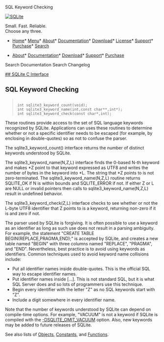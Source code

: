 




SQL Keyword Checking




[![SQLite](../images/sqlite370_banner.gif)](../index.html)


Small. Fast. Reliable.  
Choose any three.


* [Home](../index.html)* [Menu](javascript:void(0))* [About](../about.html)* [Documentation](../docs.html)* [Download](../download.html)* [License](../copyright.html)* [Support](../support.html)* [Purchase](../prosupport.html)* [Search](javascript:void(0))




* [About](../about.html)* [Documentation](../docs.html)* [Download](../download.html)* [Support](../support.html)* [Purchase](../prosupport.html)






Search Documentation
Search Changelog









[## SQLite C Interface](../c3ref/intro.html)
## SQL Keyword Checking




> ```
> 
> int sqlite3_keyword_count(void);
> int sqlite3_keyword_name(int,const char**,int*);
> int sqlite3_keyword_check(const char*,int);
> 
> ```



These routines provide access to the set of SQL language keywords
recognized by SQLite. Applications can uses these routines to determine
whether or not a specific identifier needs to be escaped (for example,
by enclosing in double\-quotes) so as not to confuse the parser.


The sqlite3\_keyword\_count() interface returns the number of distinct
keywords understood by SQLite.


The sqlite3\_keyword\_name(N,Z,L) interface finds the 0\-based N\-th keyword and
makes \*Z point to that keyword expressed as UTF8 and writes the number
of bytes in the keyword into \*L. The string that \*Z points to is not
zero\-terminated. The sqlite3\_keyword\_name(N,Z,L) routine returns
SQLITE\_OK if N is within bounds and SQLITE\_ERROR if not. If either Z
or L are NULL or invalid pointers then calls to
sqlite3\_keyword\_name(N,Z,L) result in undefined behavior.


The sqlite3\_keyword\_check(Z,L) interface checks to see whether or not
the L\-byte UTF8 identifier that Z points to is a keyword, returning non\-zero
if it is and zero if not.


The parser used by SQLite is forgiving. It is often possible to use
a keyword as an identifier as long as such use does not result in a
parsing ambiguity. For example, the statement
"CREATE TABLE BEGIN(REPLACE,PRAGMA,END);" is accepted by SQLite, and
creates a new table named "BEGIN" with three columns named
"REPLACE", "PRAGMA", and "END". Nevertheless, best practice is to avoid
using keywords as identifiers. Common techniques used to avoid keyword
name collisions include:
* Put all identifier names inside double\-quotes. This is the official
SQL way to escape identifier names.
* Put identifier names inside \[...]. This is not standard SQL,
but it is what SQL Server does and so lots of programmers use this
technique.
* Begin every identifier with the letter "Z" as no SQL keywords start
with "Z".
* Include a digit somewhere in every identifier name.



Note that the number of keywords understood by SQLite can depend on
compile\-time options. For example, "VACUUM" is not a keyword if
SQLite is compiled with the [\-DSQLITE\_OMIT\_VACUUM](../compile.html#omit_vacuum) option. Also,
new keywords may be added to future releases of SQLite.


See also lists of
 [Objects](../c3ref/objlist.html),
 [Constants](../c3ref/constlist.html), and
 [Functions](../c3ref/funclist.html).


